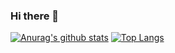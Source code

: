 ### Hi there 👋

<!--
**skok1025/skok1025** is a ✨ _special_ ✨ repository because its `README.md` (this file) appears on your GitHub profile.

Here are some ideas to get you started:

- 🔭 I’m currently working on ...
- 🌱 I’m currently learning ...
- 👯 I’m looking to collaborate on ...
- 🤔 I’m looking for help with ...
- 💬 Ask me about ...
- 📫 How to reach me: ...
- 😄 Pronouns: ...
- ⚡ Fun fact: ...
-->
[![Anurag's github stats](https://github-readme-stats.vercel.app/api?username=skok1025)](https://github.com/skok1025/github-readme-stats)
[![Top Langs](https://github-readme-stats.vercel.app/api/top-langs/?username=skok1025&langs_count=8)](https://github.com/skok1025/github-readme-stats)
